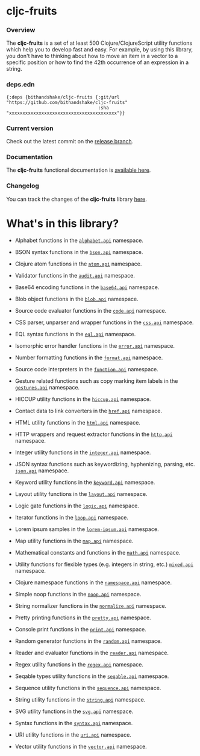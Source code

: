 
# cljc-fruits

### Overview

The <strong>cljc-fruits</strong> is a set of at least 500 Clojure/ClojureScript
utility functions which help you to develop fast and easy. For example, by using
this library, you don't have to thinking about how to move an item in a vector
to a specific position or how to find the 42th occurrence of an expression in a string.

### deps.edn

```
{:deps {bithandshake/cljc-fruits {:git/url "https://github.com/bithandshake/cljc-fruits"
                                  :sha     "xxxxxxxxxxxxxxxxxxxxxxxxxxxxxxxxxxxxxxxx"}}
```

### Current version

Check out the latest commit on the [release branch](https://github.com/bithandshake/cljc-fruits/tree/release).

### Documentation

The <strong>cljc-fruits</strong> functional documentation is [available here](documentation/COVER.md).

### Changelog

You can track the changes of the <strong>cljc-fruits</strong> library [here](CHANGES.md).

# What's in this library?

- Alphabet functions in the [`alphabet.api`](documentation/cljc/alphabet/API.md) namespace.

- BSON syntax functions in the [`bson.api`](documentation/cljc/bson/API.md) namespace.

- Clojure atom functions in the [`atom.api`](documentation/cljc/atom/API.md) namespace.

- Validator functions in the [`audit.api`](documentation/cljc/audit/API.md) namespace.

- Base64 encoding functions in the [`base64.api`](documentation/cljc/base64/API.md) namespace.

- Blob object functions in the [`blob.api`](documentation/cljc/blob/API.md) namespace.

- Source code evaluator functions in the [`code.api`](documentation/cljc/code/API.md) namespace.

- CSS parser, unparser and wrapper functions in the [`css.api`](documentation/cljc/css/API.md) namespace.

- EQL syntax functions in the [`eql.api`](documentation/cljc/eql/API.md) namespace.

- Isomorphic error handler functions in the [`error.api`](documentation/cljc/error/API.md) namespace.

- Number formatting functions in the [`format.api`](documentation/cljc/format/API.md) namespace.

- Source code interpreters in the [`function.api`](documentation/cljc/function/API.md) namespace.

- Gesture related functions such as copy marking item labels in the [`gestures.api`](documentation/cljc/gestures/API.md) namespace.

- HICCUP utility functions in the [`hiccup.api`](documentation/cljc/hiccup/API.md) namespace.

- Contact data to link converters in the [`href.api`](documentation/cljc/href/API.md) namespace.

- HTML utility functions in the [`html.api`](documentation/cljc/html/API.md) namespace.

- HTTP wrappers and request extractor functions in the [`http.api`](documentation/cljc/http/API.md) namespace.

- Integer utility functions in the [`integer.api`](documentation/cljc/integer/API.md) namespace.

- JSON syntax functions such as keywordizing, hyphenizing, parsing, etc. [`json.api`](documentation/cljc/json/API.md) namespace.

- Keyword utility functions in the [`keyword.api`](documentation/cljc/keyword/API.md) namespace.

- Layout utility functions in the [`layout.api`](documentation/cljc/layout/API.md) namespace.

- Logic gate functions in the [`logic.api`](documentation/cljc/logic/API.md) namespace.

- Iterator functions in the [`loop.api`](documentation/cljc/loop/API.md) namespace.

- Lorem ipsum samples in the [`lorem-ipsum.api`](documentation/cljc/lorem-ipsum/API.md) namespace.

- Map utility functions in the [`map.api`](documentation/cljc/map/API.md) namespace.

- Mathematical constants and functions in the [`math.api`](documentation/cljc/math/API.md) namespace.

- Utility functions for flexible types (e.g. integers in string, etc.) [`mixed.api`](documentation/cljc/mixed/API.md) namespace.

- Clojure namespace functions in the [`namespace.api`](documentation/cljc/namespace/API.md) namespace.

- Simple noop functions in the [`noop.api`](documentation/cljc/noop/API.md) namespace.

- String normalizer functions in the [`normalize.api`](documentation/cljc/normalize/API.md) namespace.

- Pretty printing functions in the [`pretty.api`](documentation/cljc/pretty/API.md) namespace.

- Console print functions in the [`print.api`](documentation/cljc/print/API.md) namespace.

- Random generator functions in the [`random.api`](documentation/cljc/random/API.md) namespace.

- Reader and evaluator functions in the [`reader.api`](documentation/cljc/reader/API.md) namespace.

- Regex utility functions in the [`regex.api`](documentation/cljc/regex/API.md) namespace.

- Seqable types utility functions in the [`seqable.api`](documentation/cljc/seqable/API.md) namespace.

- Sequence utility functions in the [`sequence.api`](documentation/cljc/sequence/API.md) namespace.

- String utility functions in the [`string.api`](documentation/cljc/string/API.md) namespace.

- SVG utility functions in the [`svg.api`](documentation/cljc/svg/API.md) namespace.

- Syntax functions in the [`syntax.api`](documentation/cljc/syntax/API.md) namespace.

- URI utility functions in the [`uri.api`](documentation/cljc/uri/API.md) namespace.

- Vector utility functions in the [`vector.api`](documentation/cljc/vector/API.md) namespace.
